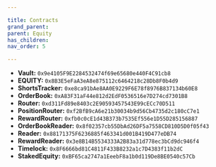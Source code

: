 ```yaml
---

title: Contracts
grand_parent:
parent: Equity
has_children:
nav_order: 5

---
```


- **Vault:** `0x9e4105F9E2284532474f69e65680e440F4C91cb8`
- **EQUITY:** `0x8B3E5eFaA3eA8e875112c6464218c28Db8F0b4d9`
- **ShortsTracker:** `0xe8ca91bAe8AA0E9229F6E78f8976B837134b60E8`
- **OrderBook:** `0xA83F31aF44e812d2EdF0536516e7D274cd7301B8`
- **Router:** `0xd311Fd89e8403c2E90593457543E99cECc70D511`
- **PositionRouter:** `0xf2BfB9cA6e21b30034b9d56Cb4735d2c180cC7e1`
- **RewardRouter:** `0xfb0c0cE1d43B373b7535Ef556e1D55D285156887`
- **OrderBookReader:** `0x8f02357cb55DbAd26DF5a7558CD810D5D0f05f43`
- **Reader:** `0x88171375F6236885f463341d001B419D477eDB74`
- **RewardReader:** `0x3e8B14B5534333A2B83a31d778ec3bCd9dc946f4`
- **Timelock:** `0x8F6666bd81C4811F433B8232a1c7D4383f11b2dC`
- **StakedEquity:** `0xBF65ca2747a1EeebF8a1b0d119De8BE0540c57Cb`

